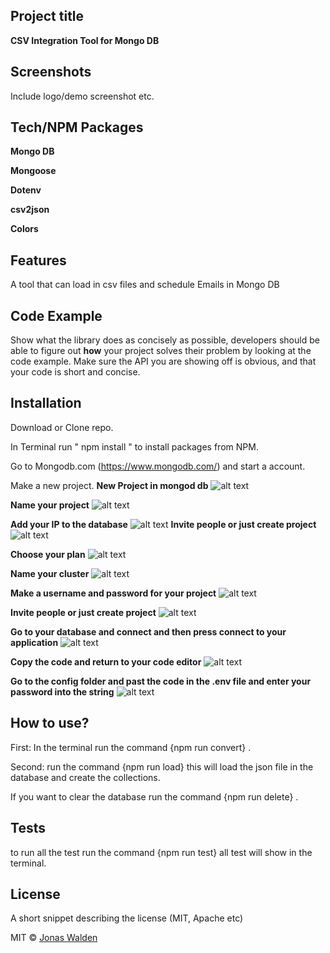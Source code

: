 ## Project title

**CSV Integration Tool for Mongo DB**

## Screenshots

Include logo/demo screenshot etc.

## Tech/NPM Packages

**Mongo DB**

**Mongoose**

**Dotenv**

**csv2json**

**Colors**

## Features

A tool that can load in csv files and schedule Emails in Mongo DB

## Code Example

Show what the library does as concisely as possible, developers should be able to figure out **how** your project solves their problem by looking at the code example. Make sure the API you are showing off is obvious, and that your code is short and concise.

## Installation

Download or Clone repo.

In Terminal run " npm install " to install packages from NPM.

Go to Mongodb.com (https://www.mongodb.com/) and start a account.

Make a new project.
**New Project in mongod db**
![alt text](screenshots/NewProjectDemo.png "New Project in mongod db")

**Name your project**
![alt text](screenshots/NewProjectDB.png "Name your project")

**Add your IP to the database**
![alt text](screenshots/BuildDataBase.png "Add your IP to the database")
**Invite people or just create project**
![alt text](screenshots/CreateProject.png "Invite people or just create project")

**Choose your plan**
![alt text](screenshots/ChooseYourPlan.png "Choose your plan")

**Name your cluster**
![alt text](screenshots/NameYourcluster.png "Name your cluster")

**Make a username and password for your project**
![alt text](screenshots/DataBaseUserNameAndPassword.png "Make a username and password for your project")

**Invite people or just create project**
![alt text](screenshots/CreateProject.png "Invite people or just create project")

**Go to your database and connect and then press connect to your application**
![alt text](screenshots/connectToApp.png "Go to your database and connect and then press connect to your application")

**Copy the code and return to your code editor**
![alt text](screenshots/CopyCode.png "Copy the code and return to your code editor")

**Go to the config folder and past the code in the .env file and enter your password into the string**
![alt text](screenshots/ENV.png "Go to the config folder and past the code in the .env file and enter your password into the string")

## How to use?

First: In the terminal run the command {npm run convert} .

Second: run the command {npm run load} this will load the json file in the database and create the collections.

If you want to clear the database run the command {npm run delete} .

## Tests

to run all the test run the command {npm run test} all test will show in the terminal.

## License

A short snippet describing the license (MIT, Apache etc)

MIT © [Jonas Walden]()
